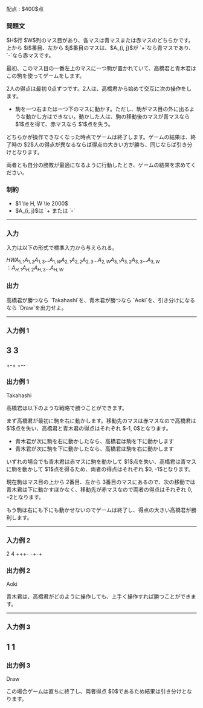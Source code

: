 
<div>

<span>

<span>

<p>
配点 : $400$点
</p>

<div>

<section>

### **問題文**

<p>
$H$行 $W$列のマス目があり、各マスは青マスまたは赤マスのどちらかです。上から $i$番目、左から $j$番目のマスは、$A_{i, j}$が `+`なら青マスであり、`-`なら赤マスです。

最初、このマス目の一番左上のマスに一つ駒が置かれていて、高橋君と青木君はこの駒を使ってゲームをします。

$2$人の得点は最初 $0$点ずつです。$2$人は、高橋君から始めて交互に次の操作をします。  
</p>

<ul>

<li>
駒を一つ右または一つ下のマスに動かす。ただし、駒がマス目の外に出るような動かし方はできない。動かした人は、駒の移動後のマスが青マスなら $1$点を得て、赤マスなら $1$点を失う。  
</li>

</ul>

<p>
どちらかが操作できなくなった時点でゲームは終了します。ゲームの結果は、終了時の $2$人の得点が異なるならば得点の大きい方が勝ち、同じならば引き分けとなります。

両者とも自分の勝敗が最適になるように行動したとき、ゲームの結果を求めてください。  
</p>

</section>

</div>

<div>

<section>

### **制約**

<ul>

<li>
$1 \le H, W \le 2000$
</li>

<li>
$A_{i, j}$は `+`または `-`
</li>

</ul>

</section>

</div>

---

<div>

<div>

<section>

### **入力**

<p>
入力は以下の形式で標準入力から与えられる。
</p>

<div>

$H$$W$$A_{1, 1}A_{1, 2}A_{1, 3} \dots A_{1, W}$$A_{2, 1}A_{2, 2}A_{2, 3} \dots A_{2, W}$$A_{3, 1}A_{3, 2}A_{3, 3} \dots A_{3, W}$$\hspace{2cm}\vdots$$A_{H, 1}A_{H, 2}A_{H, 3} \dots A_{H, W}$
</div>

</section>

</div>

<div>

<section>

### **出力**

<p>
高橋君が勝つなら `Takahashi`を、青木君が勝つなら `Aoki`を、引き分けになるなら `Draw`を出力せよ。  
</p>

</section>

</div>

</div>

---

<div>

<section>

### **入力例 1**

<div>

3 3
---
+-+
+--

</div>

</section>

</div>

<div>

<section>

### **出力例 1**

<div>

Takahashi

</div>

<p>
高橋君は以下のような戦略で勝つことができます。  
</p>

<p>
まず高橋君が最初に駒を右に動かします。移動先のマスは赤マスなので高橋君は $1$点を失い、高橋君と青木君の得点はそれぞれ $-1, 0$となります。  
</p>

<ul>

<li>
青木君が次に駒を右に動かしたなら、高橋君は駒を下に動かします
</li>

<li>
青木君が次に駒を下に動かしたなら、高橋君は駒を右に動かします
</li>

</ul>

<p>
いずれの場合でも青木君は赤マスに駒を動かして $1$点を失い、高橋君は青マスに駒を動かして $1$点を得るため、両者の得点はそれぞれ $0, -1$となります。

現在駒はマス目の上から $2$番目、左から $3$番目のマスにあるので、次の移動では青木君は下に動かすほかなく、移動先が赤マスなので両者の得点はそれぞれ $0, -2$となります。

もう駒は右にも下にも動かせないのでゲームは終了し、得点の大きい高橋君が勝利します。  
</p>

</section>

</div>

---

<div>

<section>

### **入力例 2**

<div>

2 4
+++-
-+-+

</div>

</section>

</div>

<div>

<section>

### **出力例 2**

<div>

Aoki

</div>

<p>
青木君は、高橋君がどのように操作しても、上手く操作すれば勝つことができます。  
</p>

</section>

</div>

---

<div>

<section>

### **入力例 3**

<div>

1 1
-

</div>

</section>

</div>

<div>

<section>

### **出力例 3**

<div>

Draw

</div>

<p>
この場合ゲームは直ちに終了し、両者得点 $0$であるため結果は引き分けとなります。  
</p>

</section>

</div>

</span>

</span>

</div>
